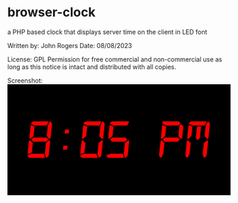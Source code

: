 # browser-clock
a PHP based clock that displays server time on the client in LED font

Written by: John Rogers
Date: 08/08/2023

License: GPL
Permission for free commercial and non-commercial use as long as this notice is intact and distributed with all copies.

Screenshot:
![screenshot](https://github.com/K1WIZ/browser-clock/blob/main/clock-screenshot.png)
